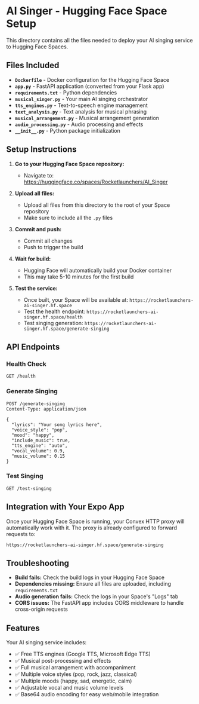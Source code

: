 # AI Singer - Hugging Face Space Setup

This directory contains all the files needed to deploy your AI singing service to Hugging Face Spaces.

## Files Included

- **`Dockerfile`** - Docker configuration for the Hugging Face Space
- **`app.py`** - FastAPI application (converted from your Flask app)
- **`requirements.txt`** - Python dependencies
- **`musical_singer.py`** - Your main AI singing orchestrator
- **`tts_engines.py`** - Text-to-speech engine management
- **`text_analysis.py`** - Text analysis for musical phrasing
- **`musical_arrangement.py`** - Musical arrangement generation
- **`audio_processing.py`** - Audio processing and effects
- **`__init__.py`** - Python package initialization

## Setup Instructions

1. **Go to your Hugging Face Space repository:**
   - Navigate to: https://huggingface.co/spaces/Rocketlaunchers/AI_Singer

2. **Upload all files:**
   - Upload all files from this directory to the root of your Space repository
   - Make sure to include all the `.py` files

3. **Commit and push:**
   - Commit all changes
   - Push to trigger the build

4. **Wait for build:**
   - Hugging Face will automatically build your Docker container
   - This may take 5-10 minutes for the first build

5. **Test the service:**
   - Once built, your Space will be available at: `https://rocketlaunchers-ai-singer.hf.space`
   - Test the health endpoint: `https://rocketlaunchers-ai-singer.hf.space/health`
   - Test singing generation: `https://rocketlaunchers-ai-singer.hf.space/generate-singing`

## API Endpoints

### Health Check
```
GET /health
```

### Generate Singing
```
POST /generate-singing
Content-Type: application/json

{
  "lyrics": "Your song lyrics here",
  "voice_style": "pop",
  "mood": "happy",
  "include_music": true,
  "tts_engine": "auto",
  "vocal_volume": 0.9,
  "music_volume": 0.15
}
```

### Test Singing
```
GET /test-singing
```

## Integration with Your Expo App

Once your Hugging Face Space is running, your Convex HTTP proxy will automatically work with it. The proxy is already configured to forward requests to:

```
https://rocketlaunchers-ai-singer.hf.space/generate-singing
```

## Troubleshooting

- **Build fails:** Check the build logs in your Hugging Face Space
- **Dependencies missing:** Ensure all files are uploaded, including `requirements.txt`
- **Audio generation fails:** Check the logs in your Space's "Logs" tab
- **CORS issues:** The FastAPI app includes CORS middleware to handle cross-origin requests

## Features

Your AI singing service includes:
- ✅ Free TTS engines (Google TTS, Microsoft Edge TTS)
- ✅ Musical post-processing and effects
- ✅ Full musical arrangement with accompaniment
- ✅ Multiple voice styles (pop, rock, jazz, classical)
- ✅ Multiple moods (happy, sad, energetic, calm)
- ✅ Adjustable vocal and music volume levels
- ✅ Base64 audio encoding for easy web/mobile integration 